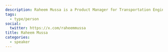 ```yaml
---
description: Raheem Mussa is a Product Manager for Transportation Engineering at Miovision.
tags:
  - type/person
social:
  twitter: https://x.com/raheemmussa
title: Raheem Mussa
categories:
  - speaker
---
```

